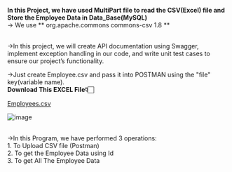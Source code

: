 **In this Project, we have used MultiPart file to read the CSV(Excel) file and Store the Employee Data in Data_Base(MySQL)** <br>
-> We use **
        <dependency>
	  <groupId>org.apache.commons</groupId>
		<artifactId>commons-csv</artifactId>
		 <version>1.8</version>
	 </dependency> **

<br>
->In this project, we will create API documentation using Swagger, implement exception handling in our code, and write unit test cases to ensure our project’s functionality. <br>

->Just create Employee.csv and pass it into POSTMAN using the "file" key(variable name).<br>
**Download This EXCEL File👇🏻**

[Employees.csv](https://github.com/user-attachments/files/15847910/Employees.csv)

![image](https://github.com/Debarjitmohanty/SpringBoot-Read-CSV-DATABASE/assets/91021174/a21202cf-0ea9-4e85-a8b2-6bd6b59e2d40)


            
<br>
->In this Program, we have performed 3 operations:<br>
        1. To Upload CSV file (Postman) <br>
        2. To get the Employee Data using Id <br>
        3. To get All The Employee Data <br>
	


